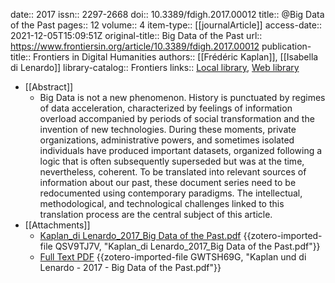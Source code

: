 date:: 2017
issn:: 2297-2668
doi:: 10.3389/fdigh.2017.00012
title:: @Big Data of the Past
pages:: 12
volume:: 4
item-type:: [[journalArticle]]
access-date:: 2021-12-05T15:09:51Z
original-title:: Big Data of the Past
url:: https://www.frontiersin.org/article/10.3389/fdigh.2017.00012
publication-title:: Frontiers in Digital Humanities
authors:: [[Frédéric Kaplan]], [[Isabella di Lenardo]]
library-catalog:: Frontiers
links:: [Local library](zotero://select/groups/2386895/items/YEMKXWIN), [Web library](https://www.zotero.org/groups/2386895/items/YEMKXWIN)

- [[Abstract]]
	- Big Data is not a new phenomenon. History is punctuated by regimes of data acceleration, characterized by feelings of information overload accompanied by periods of social transformation and the invention of new technologies. During these moments, private organizations, administrative powers, and sometimes isolated individuals have produced important datasets, organized following a logic that is often subsequently superseded but was at the time, nevertheless, coherent. To be translated into relevant sources of information about our past, these document series need to be redocumented using contemporary paradigms. The intellectual, methodological, and technological challenges linked to this translation process are the central subject of this article.
- [[Attachments]]
	- [Kaplan_di Lenardo_2017_Big Data of the Past.pdf](https://twin.sci-hub.se/7016/4d043ab29d35398498bd0bc3ded6fedb/kaplan2017.pdf#navpanes=0&view=FitH) {{zotero-imported-file QSV9TJ7V, "Kaplan_di Lenardo_2017_Big Data of the Past.pdf"}}
	- [Full Text PDF](https://www.frontiersin.org/articles/10.3389/fdigh.2017.00012/pdf) {{zotero-imported-file GWTSH69G, "Kaplan und di Lenardo - 2017 - Big Data of the Past.pdf"}}